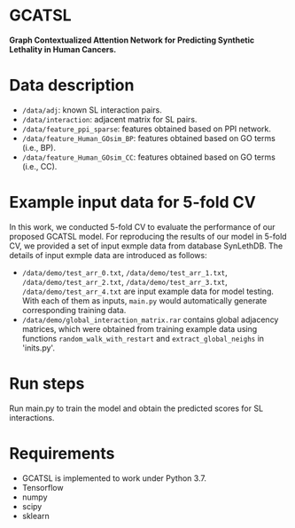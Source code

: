 # GCATSL
**Graph Contextualized Attention Network for Predicting Synthetic Lethality in Human Cancers.** 

# Data description
* `/data/adj`: known SL interaction pairs.
* `/data/interaction`: adjacent matrix for SL pairs.
* `/data/feature_ppi_sparse`: features obtained based on PPI network.
* `/data/feature_Human_GOsim_BP`: features obtained based on GO terms (i.e., BP).
* `/data/feature_Human_GOsim_CC`: features obtained based on GO terms (i.e., CC).

# Example input data for 5-fold CV
In this work, we conducted 5-fold CV to evaluate the performance of our proposed GCATSL model. For reproducing the results of our model in 5-fold CV, we provided a set of input exmple data from database SynLethDB. The details of input exmple data are introduced as follows:
* `/data/demo/test_arr_0.txt`, `/data/demo/test_arr_1.txt`, `/data/demo/test_arr_2.txt`, `/data/demo/test_arr_3.txt`, `/data/demo/test_arr_4.txt` are input example data for model testing. With each of them as inputs, `main.py` would automatically generate corresponding training data.
* `/data/demo/global_interaction_matrix.rar` contains global adjacency matrices, which were obtained from training example data using functions `random_walk_with_restart` and `extract_global_neighs` in 'inits.py'. 

# Run steps
Run main.py to train the model and obtain the predicted scores for SL interactions.

# Requirements
* GCATSL is implemented to work under Python 3.7.
* Tensorflow
* numpy
* scipy
* sklearn
